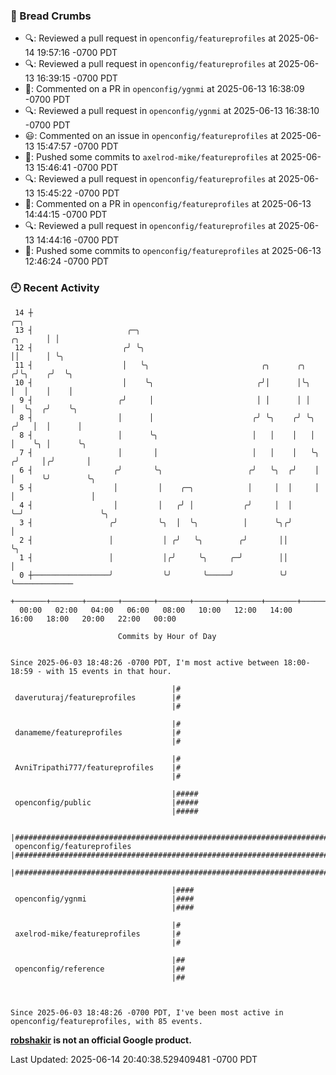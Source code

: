 ### 🍞 Bread Crumbs

 * 🔍: Reviewed a pull request in  `openconfig/featureprofiles` at 2025-06-14 19:57:16 -0700 PDT
 * 🔍: Reviewed a pull request in  `openconfig/featureprofiles` at 2025-06-13 16:39:15 -0700 PDT
 * 💬: Commented on a PR in  `openconfig/ygnmi` at 2025-06-13 16:38:09 -0700 PDT
 * 🔍: Reviewed a pull request in  `openconfig/ygnmi` at 2025-06-13 16:38:10 -0700 PDT
 * 😃: Commented on an issue in `openconfig/featureprofiles` at 2025-06-13 15:47:57 -0700 PDT
 * 🚢: Pushed some commits to `axelrod-mike/featureprofiles` at 2025-06-13 15:46:41 -0700 PDT
 * 🔍: Reviewed a pull request in  `openconfig/featureprofiles` at 2025-06-13 15:45:22 -0700 PDT
 * 💬: Commented on a PR in  `openconfig/featureprofiles` at 2025-06-13 14:44:15 -0700 PDT
 * 🔍: Reviewed a pull request in  `openconfig/featureprofiles` at 2025-06-13 14:44:16 -0700 PDT
 * 🚢: Pushed some commits to `openconfig/featureprofiles` at 2025-06-13 12:46:24 -0700 PDT

### 🕘 Recent Activity
```
 14 ┼                                                                            ╭─╮
 13 ┤                     ╭─╮                                            ╭╮      │ │
 12 ┤                    ╭╯ ╰╮                                           ││      │ ╰╮
 11 ┤                    │   ╰╮                         ╭╮      ╭╮      ╭╯╰╮    ╭╯  ╰╮
 10 ┤                    │    ╰╮                       ╭╯│      │╰╮     │  │    │    │
  9 ┤                   ╭╯     │                       │ │      │ │     │  ╰╮  ╭╯    ╰╮
  8 ┤                   │      │                      ╭╯ ╰╮    ╭╯ ╰╮   ╭╯   │  │      │
  8 ┤                   │      ╰╮                     │   │    │   │   │    ╰╮ │      ╰╮
  7 ┤                   │       │                     │   │    │   ╰╮ ╭╯     │╭╯       │
  6 ┤                  ╭╯       ╰╮                   ╭╯   ╰╮  ╭╯    │ │      ╰╯        ╰╮
  5 ┤                  │         │    ╭─╮            │     │  │     │ │                 │
  4 ┤                  │         │   ╭╯ │           ╭╯     │  │     ╰─╯                 ╰╮
  3 ┤                 ╭╯         ╰╮  │  ╰╮          │      ╰╮╭╯                          │
  2 ┤                 │           │ ╭╯   ╰╮        ╭╯       ││                           ╰╮
  1 ┤                 │           │╭╯     ╰╮     ╭─╯        ││                            │
  0 ┼─────────────────╯           ╰╯       ╰─────╯          ╰╯                            ╰─────────────
    +───────+───────+───────+───────+───────+───────+───────+───────+───────+───────+───────+───────+────
  00:00   02:00   04:00   06:00   08:00   10:00   12:00   14:00   16:00   18:00   20:00   22:00   00:00   

						Commits by Hour of Day


Since 2025-06-03 18:48:26 -0700 PDT, I'm most active between 18:00-18:59 - with 15 events in that hour.

```



```
                                    |#
 daveruturaj/featureprofiles        |#
                                    |#

                                    |#
 danameme/featureprofiles           |#
                                    |#

                                    |#
 AvniTripathi777/featureprofiles    |#
                                    |#

                                    |#####
 openconfig/public                  |#####
                                    |#####

                                    |#####################################################################################
 openconfig/featureprofiles         |#####################################################################################
                                    |#####################################################################################

                                    |####
 openconfig/ygnmi                   |####
                                    |####

                                    |#
 axelrod-mike/featureprofiles       |#
                                    |#

                                    |##
 openconfig/reference               |##
                                    |##



Since 2025-06-03 18:48:26 -0700 PDT, I've been most active in openconfig/featureprofiles, with 85 events.

```
**[robshakir](mailto:robjs@google.com) is not an official Google product.**  


Last Updated: 2025-06-14 20:40:38.529409481 -0700 PDT
